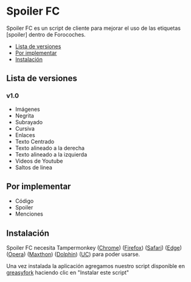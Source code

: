 # Spoiler FC

Spoiler FC es un script de cliente para mejorar el uso de las etiquetas [spoiler] dentro de Forocoches.
 - [Lista de versiones](#lista-de-versiones)
 - [Por implementar](#por-implementar)
 - [Instalación](#instalación)

## Lista de versiones
### v1.0
  - Imágenes
  - Negrita
  - Subrayado
  - Cursiva
  - Enlaces
  - Texto Centrado
  - Texto alineado a la derecha
  - Texto alineado a la izquierda
  - Videos de Youtube
  - Saltos de linea

## Por implementar
 - Código
 - Spoiler
 - Menciones

## Instalación
Spoiler FC necesita Tampermonkey ([Chrome](https://chrome.google.com/webstore/detail/tampermonkey/dhdgffkkebhmkfjojejmpbldmpobfkfo?hl=es)) ([Firefox](https://addons.mozilla.org/es/firefox/addon/tampermonkey/)) ([Safari](http://tampermonkey.net/?browser=safari)) ([Edge](https://www.microsoft.com/es-es/store/p/tampermonkey/9nblggh5162s)) ([Opera](https://addons.opera.com/es/extensions/details/tampermonkey-beta/?display=en)) ([Maxthon](http://extension.maxthon.com/detail/index.php?view_id=1680)) ([Dolphin](https://play.google.com/store/apps/details?id=net.tampermonkey.dolphin)) ([UC](https://play.google.com/store/apps/details?id=net.tampermonkey.uc)) para poder usarse.

Una vez instalada la aplicación agregamos nuestro script disponible en [greasyfork](https://greasyfork.org/es/scripts/27393-spoiler-fc) haciendo clic en "Instalar este script"
